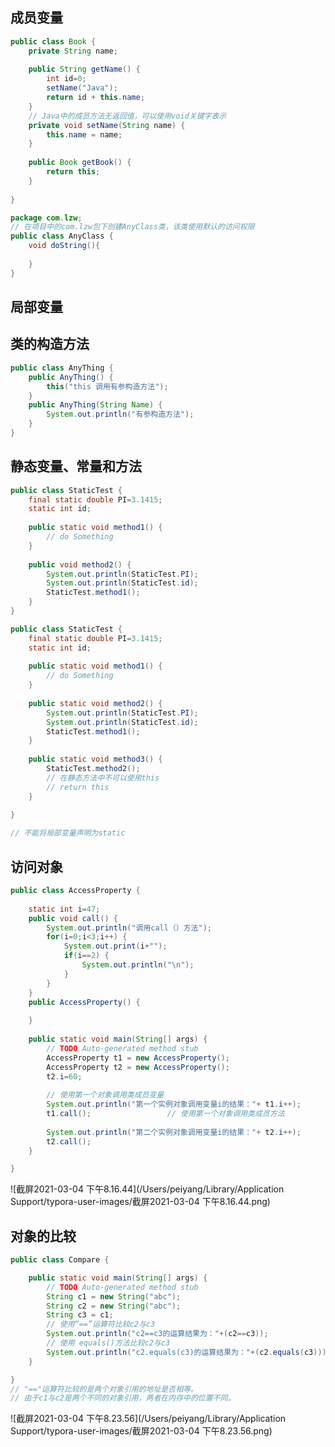 ## 成员变量

```java
public class Book {
	private String name;
	
	public String getName() {
		int id=0;
		setName("Java");
		return id + this.name;
	}
	// Java中的成员方法无返回值，可以使用void关键字表示
	private void setName(String name) {
		this.name = name;
	}
	
	public Book getBook() {
		return this;
	}
	
}
```

```java
package com.lzw;
// 在项目中的com.lzw包下创建AnyClass类，该类使用默认的访问权限
public class AnyClass {
	void doString(){
		
	}
}
```



## 局部变量



## 类的构造方法

````java
public class AnyThing {
	public AnyThing() {
		this("this 调用有参构造方法");
	}
	public AnyThing(String Name) {
		System.out.println("有参构造方法");
	}
}
````



## 静态变量、常量和方法

```java
public class StaticTest {
	final static double PI=3.1415;
	static int id;
	
	public static void method1() {
		// do Something
	}
	
	public void method2() {
		System.out.println(StaticTest.PI);
		System.out.println(StaticTest.id);
		StaticTest.method1();
	}
}
```



```java
public class StaticTest {
	final static double PI=3.1415;
	static int id;
	
	public static void method1() {
		// do Something
	}
	
	public static void method2() {
		System.out.println(StaticTest.PI);
		System.out.println(StaticTest.id);
		StaticTest.method1();
	}
	
	public static void method3() {
		StaticTest.method2();
		// 在静态方法中不可以使用this
		// return this
	}
	
}

// 不能将局部变量声明为static
```



## 访问对象

```java
public class AccessProperty {
	
	static int i=47;
	public void call() {
		System.out.println("调用call（）方法");
		for(i=0;i<3;i++) {
			System.out.print(i+"");
			if(i==2) {
				System.out.println("\n");
			}
		}
	}
	public AccessProperty() {
		
	}
	
	public static void main(String[] args) {
		// TODO Auto-generated method stub
		AccessProperty t1 = new AccessProperty();
		AccessProperty t2 = new AccessProperty();
		t2.i=60;
		
		// 使用第一个对象调用类成员变量
		System.out.println("第一个实例对象调用变量i的结果："+ t1.i++);
		t1.call();                 // 使用第一个对象调用类成员方法
		
		System.out.println("第二个实例对象调用变量i的结果："+ t2.i++);
		t2.call();
	}

}
```

![截屏2021-03-04 下午8.16.44](/Users/peiyang/Library/Application Support/typora-user-images/截屏2021-03-04 下午8.16.44.png)



## 对象的比较

```java
public class Compare {

	public static void main(String[] args) {
		// TODO Auto-generated method stub
		String c1 = new String("abc");
		String c2 = new String("abc");
		String c3 = c1;
		// 使用“==”运算符比较c2与c3
		System.out.println("c2==c3的运算结果为："+(c2==c3));
		// 使用 equals()方法比较c2与c3
		System.out.println("c2.equals(c3)的运算结果为："+(c2.equals(c3)));
	}

}
// "=="运算符比较的是两个对象引用的地址是否相等。
// 由于c1与c2是两个不同的对象引用，两者在内存中的位置不同。
```

![截屏2021-03-04 下午8.23.56](/Users/peiyang/Library/Application Support/typora-user-images/截屏2021-03-04 下午8.23.56.png)









